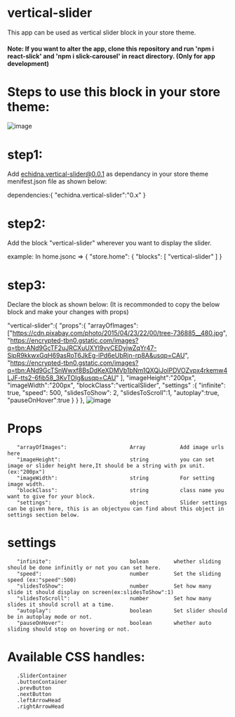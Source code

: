 # vertical-slider

This app can be used as vertical slider block in your store theme.
#### Note: If you want to alter the app, clone this repository and run 'npm i react-slick' and 'npm i slick-carousel' in react directory. (Only for app development)

# Steps to use this block in your store theme:
![image](https://user-images.githubusercontent.com/91450011/148206063-d6e1719a-c558-44db-8f4b-3c28932f5d7d.png)

# step1:
Add echidna.vertical-slider@0.0.1 as dependancy in your store theme menifest.json file as shown below:

dependencies:{
"echidna.vertical-slider":"0.x"
}

# step2:
Add the block "vertical-slider" wherever you want to display the slider.

example: In home.jsonc =>
         {
         "store.home": {
         "blocks": [
          "vertical-slider"
              ]
           }
# step3:
Declare the block as shown below: (It is recommonded to copy the below block and make your changes with props)

 "vertical-slider":{
 "props":{
 "arrayOfImages":["https://cdn.pixabay.com/photo/2015/04/23/22/00/tree-736885__480.jpg",
                  "https://encrypted-tbn0.gstatic.com/images?q=tbn:ANd9GcTF2uJRCXuUXYl9vvCEDyjwZqYr47-SipR9kkwxGqH69asRoT6JkEg-lPd6eUbRjn-rp8A&usqp=CAU",
                  "https://encrypted-tbn0.gstatic.com/images?q=tbn:ANd9GcTSnWwxf8BsDdKeXDMVb1bNm1QXQiJolPDVOZvpx4rkemw4LJF-tts2-6fib58_3KvTOlg&usqp=CAU"
                 ],
 "imageHeight":"200px",
 "imageWidth":"200px",
 "blockClass":"verticalSlider",
 "settings" :{
 "infinite": true,
 "speed": 500,
 "slidesToShow": 2,
 "slidesToScroll":1,
 "autoplay":true,
 "pauseOnHover":true
        }
      }
    },
  ![image](https://user-images.githubusercontent.com/91450011/148206758-9fac0cb6-fb31-47d6-86e6-b333bd409cbf.png)

 
# Props
       "arrayOfImages":                    Array           Add image urls here
       "imageHeight":                      string          you can set image or slider height here,It should be a string with px unit.(ex:"200px")
       "imageWidth":                       string          For setting image width.  
       "blockClass":                       string          class name you want to give for your block.
       "settings":                         object          Slider settings can be given here, this is an objectyou can find about this object in settings section below.
                                            
# settings
     
       "infinite":                         bolean        whether sliding should be done infinitly or not you can set here.
       "speed":                            number        Set the sliding speed (ex:"speed":500)
       "slidesToShow":                     number        Set how many slide it should display on screen(ex:slidesToShow":1) 
       "slidesToScroll":                   number        Set how many slides it should scroll at a time.
       "autoplay":                         boolean       Set slider should be in autoplay mode or not.
       "pauseOnHover":                     boolean       whether auto sliding should stop on hovering or not.
       
# Available CSS handles:
       .SliderContainer
       .buttonContainer
       .prevButton
       .nextButton
       .leftArrowHead
       .rightArrowHead
                                            
    
